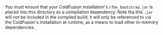 You must ensure that your ColdFusion installation's `cfmx_bootstrap.jar` is placed into this directory as a compilation dependency. Note tha this `.jar` will _not_ be included in the compiled build; it will only be referenced to via the ColdFusion's installation at runtime, as a means to load other in-memory dependencies.